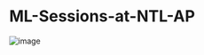 # ML-Sessions-at-NTL-AP
![image](https://user-images.githubusercontent.com/105512577/189515214-821bcfe7-0971-4892-9ce2-229100ff3c8e.png)
